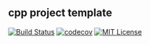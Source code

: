 cpp project template
--------------------

[![Build Status][travis-badge]][travis-link]
[![codecov][codecov-badge]][codecov-link]
[![MIT License][license-badge]][license-link]

[travis-badge]:    https://travis-ci.org/pashinov/cpp_project_template.svg?branch=master
[travis-link]:     https://travis-ci.org/pashinov/cpp_project_template
[codecov-badge]:   https://codecov.io/gh/pashinov/cpp_project_template/branch/master/graph/badge.svg
[codecov-link]:    https://codecov.io/gh/pashinov/cpp_project_template
[license-badge]:   https://img.shields.io/badge/license-MIT-blue.svg
[license-link]:    https://github.com/pashinov/cpp_project_template/blob/master/LICENSE
